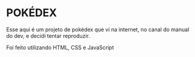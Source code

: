 # POKÉDEX

Esse aqui é um projeto de pokédex que vi na internet, no canal do manual do dev, e decidi tentar reproduzir.

Foi feito utilizando HTML, CSS e JavaScript
